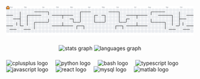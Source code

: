 <picture>
  <source media="(prefers-color-scheme: dark)" srcset="https://raw.githubusercontent.com/mayo829/mayo829/output/pacman-contribution-graph-dark.svg">
  <source media="(prefers-color-scheme: light)" srcset="https://raw.githubusercontent.com/mayo829/mayo829/output/pacman-contribution-graph.svg">
  <img alt="pacman contribution graph" src="https://raw.githubusercontent.com/mayo829/mayo829/output/pacman-contribution-graph.svg">
</picture>

###

<div align="center">
  <img src="https://github-readme-stats-cyan-seven-72.vercel.app/api?username=mayo829&hide_title=false&hide_rank=false&show_icons=true&include_all_commits=true&count_private=true&disable_animations=false&theme=codeSTACKr&locale=en&hide_border=false&order=1" height="150" alt="stats graph"  />
  <img src="https://github-readme-stats-cyan-seven-72.vercel.app/api/top-langs?username=mayo829&locale=en&hide_title=false&layout=compact&card_width=320&langs_count=6&theme=codeSTACKr&hide_border=false&order=2" height="300" alt="languages graph"  />
</div>

###

<div align="left">
  <img src="https://cdn.jsdelivr.net/gh/devicons/devicon/icons/cplusplus/cplusplus-original.svg" height="40" alt="cplusplus logo"  />
  <img width="12" />
  <img src="https://cdn.jsdelivr.net/gh/devicons/devicon/icons/python/python-original.svg" height="40" alt="python logo"  />
  <img width="12" />
  <img src="https://cdn.jsdelivr.net/gh/devicons/devicon/icons/bash/bash-original.svg" height="40" alt="bash logo"  />
  <img width="12" />
  <img src="https://cdn.jsdelivr.net/gh/devicons/devicon/icons/typescript/typescript-original.svg" height="40" alt="typescript logo"  />
  <img width="12" />
  <img src="https://cdn.jsdelivr.net/gh/devicons/devicon/icons/javascript/javascript-original.svg" height="40" alt="javascript logo"  />
  <img width="12" />
  <img src="https://cdn.jsdelivr.net/gh/devicons/devicon/icons/react/react-original.svg" height="40" alt="react logo"  />
  <img width="12" />
  <img src="https://cdn.jsdelivr.net/gh/devicons/devicon/icons/mysql/mysql-original.svg" height="40" alt="mysql logo"  />
  <img width="12" />
  <img src="https://cdn.jsdelivr.net/gh/devicons/devicon/icons/matlab/matlab-original.svg" height="40" alt="matlab logo"  />
</div>

###
